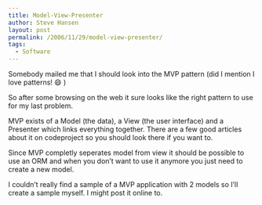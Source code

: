 ```yaml
---
title: Model-View-Presenter
author: Steve Hansen
layout: post
permalink: /2006/11/29/model-view-presenter/
tags:
  - Software
---
```

Somebody mailed me that I should look into the MVP pattern (did I mention I love patterns! :smile: )

So after some browsing on the web it sure looks like the right pattern to use for my last problem.

MVP exists of a Model (the data), a View (the user interface) and a Presenter which links everything together. There are a few good articles about it on codeproject so you should look there if you want to.

Since MVP completly seperates model from view it should be possible to use an ORM and when you don&#8217;t want to use it anymore you just need to create a new model.

I couldn&#8217;t really find a sample of a MVP application with 2 models so I&#8217;ll create a sample myself. I might post it online to.